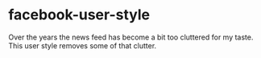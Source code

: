 facebook-user-style
===================

Over the years the news feed has become a bit too cluttered for my taste. This user style removes some of that clutter.